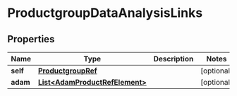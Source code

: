 

# ProductgroupDataAnalysisLinks


## Properties

| Name | Type | Description | Notes |
|------------ | ------------- | ------------- | -------------|
|**self** | [**ProductgroupRef**](ProductgroupRef.md) |  |  [optional] |
|**adam** | [**List&lt;AdamProductRefElement&gt;**](AdamProductRefElement.md) |  |  [optional] |



